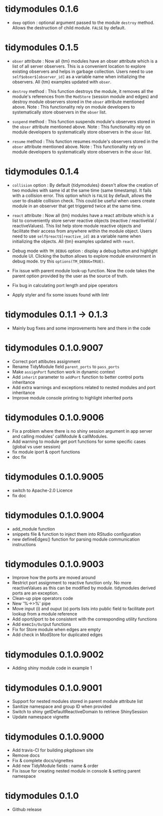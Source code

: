 # tidymodules 0.1.6

- ```deep``` option : optional argument passed to the module ```destroy``` method. Allows the destruction of child module. ```FALSE``` by default. 

# tidymodules 0.1.5

- ```obser``` attribute : Now all {tm} modules have an obser attribute which is a list of all server observers. This is a convenient location to explore existing observers and helps in garbage collection. Users need to use ```self$obser$[observer_id]``` as a variable name when initializing the observers. All {tm} examples updated with ```obser```.

- ```destroy``` method : This function destroys the module, it removes all the module's references from the ```ModStore``` (session module and edges) and destroy module observers stored in the ```obser``` attribute mentioned above. Note : This functionality rely on module developers to systematically store observers  in the  ```obser``` list.

- ```suspend``` method : This function suspends module's observers stored in the ```obser``` attribute mentioned above. Note : This functionality rely on module developers to systematically store observers  in the  ```obser``` list.

- ```resume``` method : This function resumes module's observers stored in the ```obser``` attribute mentioned above. Note : This functionality rely on module developers to systematically store observers  in the  ```obser``` list.

# tidymodules 0.1.4

- ```collision``` option : By default {tidymodules} doesn't allow the creation of two modules with same id at the same time (same timestamp). It fails with a collision error. This option which is ```FALSE``` by default, allows the user to disable collision check. This could be useful when users create module in an observer that get triggered twice at the same time.

- ```react``` attribute : Now all {tm} modules have a react attribute which is a list to conveniently store server reactive objects (reactive / reactiveVal / reactiveValues). This list help store module reactive objects and facilitate their access from anywhere within the module object. Users need to use ```self$react$[reactive_id]``` as a variable name when initializing the objects. All {tm} examples updated with ```react```.

- Debug mode with ```TM_DEBUG``` option : display a debug button and highlight module UI. Clicking the button allows to explore module environment in debug mode. try this ```options(TM_DEBUG=TRUE)```.

- Fix issue with parent module look-up function. Now the code takes the parent option provided by the user as the source of truth.

- Fix bug in calculating port length and pipe operators

- Apply styler and fix some issues found with lintr

# tidymodules 0.1.1 -> 0.1.3

- Mainly bug fixes and some improvements here and there in the code

# tidymodules 0.1.0.9007

- Correct port attibutes assignment
- Rename TidyModule field `parent_ports` to `pass_ports`
- Make `assignPort` function work in dynamic context
- Add `inherit` parameter to `addPort` function to better control ports inheritance
- Add extra warnings and exceptions related to nested modules and port inheritance
- Improve module console printing to highlight inherited ports

# tidymodules 0.1.0.9006

- Fix a problem where there is no shiny session argument in app server and calling modules' callModule & callModules.
- Add warning to module get port functions for some specific cases (global vs user session)
- fix module iport & oport functions
- doc fix

# tidymodules 0.1.0.9005

- switch to Apache-2.0 Licence
- fix doc


# tidymodules 0.1.0.9004

- add_module function
- snippets file & function to inject them into RStudio configuration
- new defineEdges() function for parsing module communication instructions

# tidymodules 0.1.0.9003

- Improve how the ports are moved around
- Restrict port assignment to reactive function only. No more reactiveValues as this can be modified by module. tidymodules derived ports are an exception.
- Clean-up pipe operators code
- New '%->>%' pipe
- Move input (i) and ouput (o) ports lists into public field to facilitate port lookup from a module reference
- Add oport/iport to be consistent with the corresponding utility functions
- Add exec`In/Out`put functions
- Fix for Store module when edges are empty
- Add check in ModStore for duplicated edges


# tidymodules 0.1.0.9002

- Adding shiny module code in example 1


# tidymodules 0.1.0.9001

- Support for nested modules stored in parent module attribute list
- Sanitize namespace and group ID when provided
- Switch to shiny getDefaultReactiveDomain to retrieve ShinySession
- Update namespace vignette

# tidymodules 0.1.0.9000

- Add travis-CI for building pkgdsown site
- Remove docs
- Fix & complete docs/vignettes
- Add new TidyModule fields : name & order
- Fix issue for creating nested module in console & setting parent namespace

# tidymodules 0.1.0

- Github release
